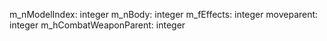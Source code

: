 m_nModelIndex: integer
m_nBody: integer
m_fEffects: integer
moveparent: integer
m_hCombatWeaponParent: integer